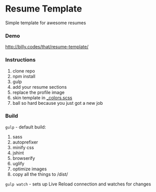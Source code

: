 Resume Template
=====

Simple template for awesome resumes

### Demo
http://billy.codes/that/resume-template/

### Instructions
1. clone repo
2. npm install
3. gulp
4. add your resume sections
5. replace the profile image
6. skin template in [_colors.scss](https://github.com/wcsete/resume-template/blob/master/src/scss/settings/_colors.scss)
7. ball so hard because you just got a new job


### Build
`gulp` - default build:

1. sass
2. autoprefixer
3. minify css
4. jshint
5. browserify
6. uglify
7. optimize images
8. copy all the things to /dist/

`gulp watch` - sets up Live Reload connection and watches for changes

